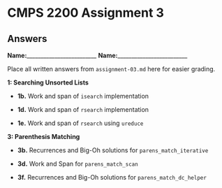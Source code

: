 # CMPS 2200 Assignment 3
## Answers

**Name:**_________________________
**Name:**_________________________


Place all written answers from `assignment-03.md` here for easier grading.


**1: Searching Unsorted Lists**

- **1b.** Work and span of `isearch` implementation


- **1d.** Work and span of `rsearch` implementation


- **1e.** Work and span of `rsearch` using `ureduce`


**3: Parenthesis Matching**

- **3b.** Recurrences and Big-Oh solutions for `parens_match_iterative`


- **3d.** Work and Span for `parens_match_scan`


- **3f.** Recurrences and Big-Oh solutions for `parens_match_dc_helper`
